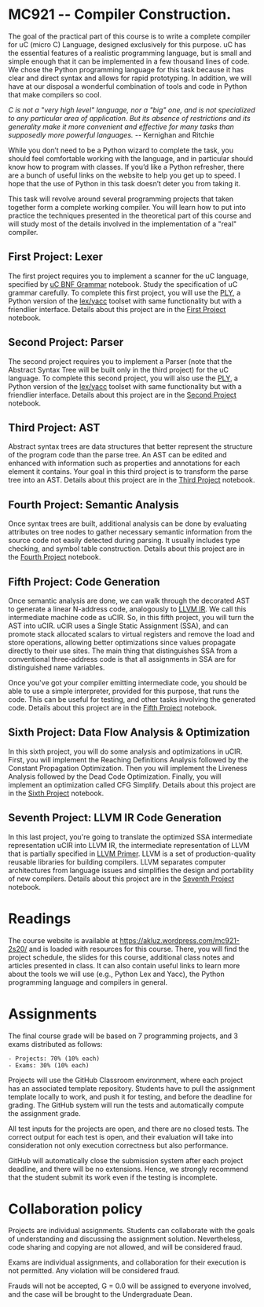 # MC921 -- Compiler Construction.

The goal of the practical part of this course is to write a complete compiler
for uC (micro C) Language, designed exclusively for this purpose. uC has the
essential features of a realistic programming language, but is small and simple
enough that it can be implemented in a few thousand lines of code. We chose the
Python programming language for this task because it has clear and direct syntax
and allows for rapid prototyping. In addition, we will have at our disposal a
wonderful combination of tools and code in Python that make compilers so cool.

*C is not a "very high level" language, nor a "big" one, and is not specialized
to any particular area of application. But its absence of restrictions and its
generality make it more convenient and effective for many tasks than supposedly
more powerful languages.*
-- Kernighan and Ritchie

While you don’t need to be a Python wizard to complete the task, you should feel
comfortable working with the language, and in particular should know how to
program with classes. If you’d like a Python refresher, there are a bunch of
useful links on the website to help you get up to speed.  I hope that the use of
Python in this task doesn’t deter you from taking it.

This task will revolve around several programming projects that taken together
form a complete working compiler. You will learn how to put into practice the
techniques presented in the theoretical part of this course and will study most
of the details involved in the implementation of a "real" compiler.

## First Project: Lexer

The first project requires you to implement a scanner for the uC language,
specified by [uC BNF Grammar](./doc/uC_Grammar.ipynb) notebook. Study the
specification of uC grammar carefully. To complete this first project, you will
use the [PLY](http://www.dabeaz.com/ply/), a Python version of the
[lex/yacc](http://dinosaur.compilertools.net/) toolset with same functionality
but with a friendlier interface. Details about this project are in the
[First Project](./P1-Lexer.ipynb) notebook.

## Second Project: Parser

The second project requires you to implement a Parser (note that the Abstract
Syntax Tree will be built only in the third project) for the uC language.
To complete this second project, you will also use the [PLY](http://www.dabeaz.com/ply/),
a Python version of the [lex/yacc](http://dinosaur.compilertools.net/) toolset
with same functionality but with a friendlier interface. Details about this
project are in the [Second Project](./P2-Parser.ipynb) notebook.

## Third Project: AST

Abstract syntax trees are data structures that better represent the structure of
the program code than the parse tree. An AST can be edited and enhanced with
information such as properties and annotations for each element it contains.
Your goal in this third project is to transform the parse tree into an AST.
Details about this project are in the [Third Project](./P3-AST.ipynb) notebook.

## Fourth Project: Semantic Analysis

Once syntax trees are built, additional analysis can be done by evaluating
attributes on tree nodes to gather necessary semantic information from the
source code not easily detected during parsing. It usually includes type
checking, and symbol table construction. Details about this project are in the
[Fourth Project](./P4-Semantic.ipynb) notebook.

## Fifth Project: Code Generation

Once semantic analysis are done, we can walk through the decorated AST to
generate a linear N-address code, analogously to [LLVM IR](https://llvm.org/docs/index.html).
We call this intermediate machine code as uCIR. So, in this fifth project, you
will turn the AST into uCIR. uCIR uses a Single Static Assignment (SSA), and can
promote stack allocated scalars to virtual registers and remove the load and
store operations, allowing better optimizations since values propagate directly
to their use sites.  The main thing that distinguishes SSA from a conventional
three-address code is that all assignments in SSA are for distinguished name
variables.

Once you've got your compiler emitting intermediate code, you should be able to
use a simple interpreter, provided for this purpose, that runs the code.  This
can be useful for testing, and other tasks involving the generated code. Details
about this project are in the [Fifth Project](./P5-CodeGeneration.ipynb)
notebook.

## Sixth Project: Data Flow Analysis & Optimization

In this sixth project, you will do some analysis and optimizations in uCIR.
First, you will implement the Reaching Definitions Analysis followed by the
Constant Propagation Optimization. Then you will implement the Liveness Analysis
followed by the Dead Code Optimization. Finally, you will implement an
optimization called CFG Simplify. Details about this project are in the
[Sixth Project](./P6-Dataflow.ipynb) notebook.

## Seventh Project: LLVM IR Code Generation

In this last project, you're going to translate the optimized SSA intermediate
representation uCIR into LLVM IR, the intermediate representation of LLVM that
is partially specified in [LLVM Primer](./doc/llvm_primer.ipynb). LLVM is a set
of production-quality reusable libraries for building compilers. LLVM separates
computer architectures from language issues and simplifies the design and
portability of new compilers. Details about this project are in the
[Seventh Project](./P7-LLVM-IR.ipynb) notebook.

# Readings

The course website is available at https://akluz.wordpress.com/mc921-2s20/ and
is loaded with resources for this course. There, you will find the project
schedule, the slides for this course, additional class notes and articles
presented in class. It can also contain useful links to learn more about the
tools we will use (e.g., Python Lex and Yacc), the Python programming language
and compilers in general.

# Assignments

The final course grade  will be based on 7 programming projects, and 3 exams
distributed as follows:

    - Projects: 70% (10% each)
    - Exams: 30% (10% each)

Projects  will use the GitHub Classroom environment, where each project has an
associated template repository. Students have to pull the assignment template
locally to work, and push it for testing, and before the deadline for grading.
The GitHub system will run the tests and automatically compute the assignment
grade.

All test inputs for the projects  are open, and there are no closed tests. The
correct output for each test is open, and their evaluation will take into
consideration not only execution correctness but also performance.

GitHub will automatically close the submission system after each project
deadline, and there will be no extensions. Hence, we strongly recommend that the
student submit its work even if the testing is incomplete.

# Collaboration policy

Projects are individual assignments. Students can collaborate  with the goals of
understanding and discussing the assignment solution. Nevertheless, code sharing
and copying are not allowed, and will be considered fraud.

Exams are individual assignments, and collaboration for their execution is not
permitted. Any violation will be considered fraud.

Frauds  will not be accepted, G = 0.0  will be assigned to everyone involved,
and the case will be brought to the Undergraduate Dean.
